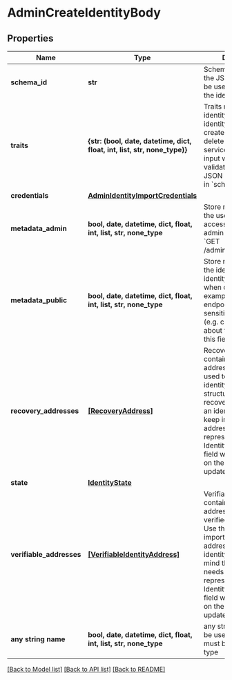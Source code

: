 # AdminCreateIdentityBody


## Properties
Name | Type | Description | Notes
------------ | ------------- | ------------- | -------------
**schema_id** | **str** | SchemaID is the ID of the JSON Schema to be used for validating the identity&#39;s traits. | 
**traits** | **{str: (bool, date, datetime, dict, float, int, list, str, none_type)}** | Traits represent an identity&#39;s traits. The identity is able to create, modify, and delete traits in a self-service manner. The input will always be validated against the JSON Schema defined in &#x60;schema_url&#x60;. | 
**credentials** | [**AdminIdentityImportCredentials**](AdminIdentityImportCredentials.md) |  | [optional] 
**metadata_admin** | **bool, date, datetime, dict, float, int, list, str, none_type** | Store metadata about the user which is only accessible through admin APIs such as &#x60;GET /admin/identities/&lt;id&gt;&#x60;. | [optional] 
**metadata_public** | **bool, date, datetime, dict, float, int, list, str, none_type** | Store metadata about the identity which the identity itself can see when calling for example the session endpoint. Do not store sensitive information (e.g. credit score) about the identity in this field. | [optional] 
**recovery_addresses** | [**[RecoveryAddress]**](RecoveryAddress.md) | RecoveryAddresses contains all the addresses that can be used to recover an identity.  Use this structure to import recovery addresses for an identity. Please keep in mind that the address needs to be represented in the Identity Schema or this field will be overwritten on the next identity update. | [optional] 
**state** | [**IdentityState**](IdentityState.md) |  | [optional] 
**verifiable_addresses** | [**[VerifiableIdentityAddress]**](VerifiableIdentityAddress.md) | VerifiableAddresses contains all the addresses that can be verified by the user.  Use this structure to import verified addresses for an identity. Please keep in mind that the address needs to be represented in the Identity Schema or this field will be overwritten on the next identity update. | [optional] 
**any string name** | **bool, date, datetime, dict, float, int, list, str, none_type** | any string name can be used but the value must be the correct type | [optional]

[[Back to Model list]](../README.md#documentation-for-models) [[Back to API list]](../README.md#documentation-for-api-endpoints) [[Back to README]](../README.md)



